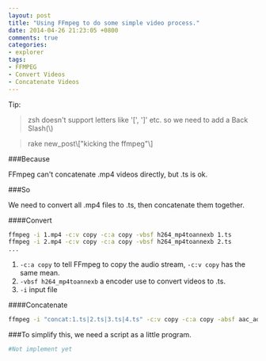 ```yaml
---
layout: post
title: "Using FFmpeg to do some simple video process."
date: 2014-04-26 21:23:05 +0800
comments: true
categories:
- explorer
tags:
- FFMPEG
- Convert Videos
- Concatenate Videos
---
```


Tip:

> zsh doesn't support letters like '[', ']' etc. so we need to add a Back Slash(\\)

> rake new\_post\\["kicking the ffmpeg"\\]

###Because

FFmpeg can't concatenate .mp4 videos directly, but .ts is ok.

###So

We need to convert all .mp4 files to .ts, then concatenate them together.

####Convert

```bash
ffmpeg -i 1.mp4 -c:v copy -c:a copy -vbsf h264_mp4toannexb 1.ts
ffmpeg -i 2.mp4 -c:v copy -c:a copy -vbsf h264_mp4toannexb 2.ts
...
```

1. `-c:a copy` to tell FFmpeg to copy the audio stream, `-c:v copy` has the same mean.
2. `-vbsf h264_mp4toannexb` a encoder use to convert videos to .ts.
3. `-i` input file

####Concatenate

```bash
ffmpeg -i "concat:1.ts|2.ts|3.ts|4.ts" -c:v copy -c:a copy -absf aac_adtstoasc output.mp4
```

###To simplify this, we need a script as a little program.

```bash
#Not implement yet
```
